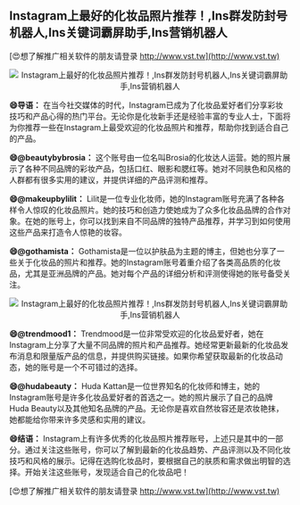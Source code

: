 ## **Instagram上最好的化妆品照片推荐！,Ins群发防封号机器人,Ins关键词霸屏助手,Ins营销机器人**

[😍想了解推广相关软件的朋友请登录 http://www.vst.tw](http://www.vst.tw)

 <center><img src="https://vst.tw/MP4/tuiguang/png/2.png" alt="Instagram上最好的化妆品照片推荐！,Ins群发防封号机器人,Ins关键词霸屏助手,Ins营销机器人"></center>

**😄导语：**
在当今社交媒体的时代，Instagram已成为了化妆品爱好者们分享彩妆技巧和产品心得的热门平台。无论你是化妆新手还是经验丰富的专业人士，下面将为你推荐一些在Instagram上最受欢迎的化妆品照片和推荐，帮助你找到适合自己的产品。

**😄@beautybybrosia：**
这个账号由一位名叫Brosia的化妆达人运营。她的照片展示了各种不同品牌的彩妆产品，包括口红、眼影和腮红等。她对不同肤色和风格的人群都有很多实用的建议，并提供详细的产品评测和推荐。

**😄@makeupbylilit：**
Lilit是一位专业化妆师，她的Instagram账号充满了各种各样令人惊叹的化妆品照片。她的技巧和创造力使她成为了众多化妆品品牌的合作对象。在她的账号上，你可以找到来自不同品牌的独特产品推荐，并学习到如何使用这些产品来打造令人惊艳的妆容。

**😄@gothamista：**
Gothamista是一位以护肤品为主题的博主，但她也分享了一些关于化妆品的照片和推荐。她的Instagram账号着重介绍了各类高品质的化妆品，尤其是亚洲品牌的产品。她对每个产品的详细分析和评测使得她的账号备受关注。

 <center><img src="https://vst.tw/MP4/tuiguang/png/6.png" alt="Instagram上最好的化妆品照片推荐！,Ins群发防封号机器人,Ins关键词霸屏助手,Ins营销机器人"></center>

**😄@trendmood1：**
Trendmood是一位非常受欢迎的化妆品爱好者，她在Instagram上分享了大量不同品牌的照片和产品推荐。她经常更新最新的化妆品发布消息和限量版产品的信息，并提供购买链接。如果你希望获取最新的化妆品动态，她的账号是一个不可错过的选择。

**😄@hudabeauty：**
Huda Kattan是一位世界知名的化妆师和博主，她的Instagram账号是许多化妆品爱好者的首选之一。她的照片展示了自己的品牌Huda Beauty以及其他知名品牌的产品。无论你是喜欢自然妆容还是浓妆艳抹，她都能给你带来许多灵感和实用的建议。

**😄结语：**
Instagram上有许多优秀的化妆品照片推荐账号，上述只是其中的一部分。通过关注这些账号，你可以了解到最新的化妆品趋势、产品评测以及不同化妆技巧和风格的展示。记得在选购化妆品时，要根据自己的肤质和需求做出明智的选择。开始关注这些账号，发现适合自己的化妆品吧！

[😍想了解推广相关软件的朋友请登录 http://www.vst.tw](http://www.vst.tw)



